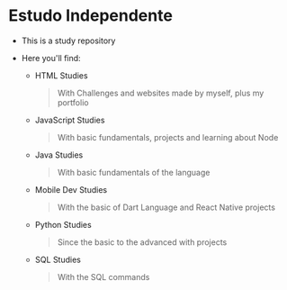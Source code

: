 # Estudo Independente

- This is a study repository
- Here you'll find:

  * HTML Studies
    > With Challenges and websites made by myself, plus my portfolio
  * JavaScript Studies
    > With basic fundamentals, projects and learning about Node
  * Java Studies
    > With basic fundamentals of the language
  * Mobile Dev Studies
    > With the basic of Dart Language and React Native projects
  * Python Studies
    > Since the basic to the advanced with projects
  * SQL Studies
    > With the SQL commands 
